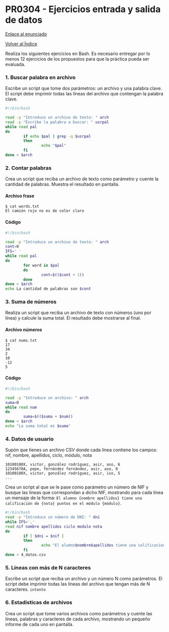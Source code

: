 # PR0304 - Ejercicios entrada y salida de datos

[Enlace al enunciado](https://github.com/vgonzalez165/apuntes_aso/blob/main/ut03/practicas/pr0304_entrada_salida.md)

[Volver al Índice](../../index.md)

Realiza los siguientes ejercicios en Bash. Es necesario entregar por lo menos 12 ejercicios de los propuestos para que la práctica pueda ser evaluada.

### 1. Buscar palabra en archivo

Escribe un script que tome dos parámetros: un archivo y una palabra clave. El script debe imprimir todas las líneas del archivo que contengan la palabra clave.
```bash
#!/bin/bash

read -p "Introduce un archivo de texto: " arch
read -p "Escribe la palabra a buscar: " usrpal
while read pal
do
        if echo $pal | grep -q $usrpal
        then
                echo "$pal"
        fi
done < $arch
```
### 2. Contar palabras

Crea un script que reciba un archivo de texto como parámetro y cuente la cantidad de palabras. Muestra el resultado en pantalla.
#### Archivo frase
```
$ cat words.txt 
El camión rojo no es de color claro
```
#### Código
```bash
#!/bin/bash

read -p "Introduce un archivo de texto: " arch
cont=0
IFS=' '
while read pal
do
        for word in $pal
        do
                cont=$(($cont + 1))
        done
done < $arch
echo La cantidad de palabras son $cont
```

### 3. Suma de números
Realiza un script que reciba un archivo de texto con números (uno por línea) y calcule la suma total. El resultado debe mostrarse al final.
#### Archivo números
```
$ cat nums.txt 
17
34
2
10
-12
5
```
#### Código
```bash
#!/bin/bash

read -p "Introduce un archivo: " arch
suma=0
while read num
do
        suma=$(($suma + $num))
done < $arch
echo "La suma total es $suma"
```

### 4. Datos de usuario
Supón que tienes un archivo CSV donde cada línea contiene los campos: nif, nombre, apellidos, ciclo, módulo, nota
```csv
10100100X, victor, gonzález rodríguez, asir, aso, 6
12345678A, pepe, fernández fernández, asir, aso, 8
10100100X, victor, gonzález rodríguez, asir, iso, 5
...
```
Crea un script al que se le pase como parámetro un número de NIF y busque las líneas que correspondan a dicho NIF, mostrando para cada línea un mensaje de la forma: `El alumno {nombre apellidos} tiene una calificación de {nota} puntos en el módulo {módulo}`.
```bash
#!/bin/bash
read -p "Introduce un número de DNI: " dni
while IFS=','
read nif nombre apellidos ciclo modulo nota
do
        if [ $dni = $nif ]
        then
                echo "El alumno$nombre$apellidos tiene una calificacion de$nota puntos en el módulo$modulo"
        fi
done < 4_datos.csv
```

### 5. Líneas con más de N caracteres

Escribe un script que reciba un archivo y un número N como parámetros. El script debe imprimir todas las líneas del archivo que tengan más de N caracteres.
```intento```


### 6. Estadísticas de archivos

Crea un script que tome varios archivos como parámetros y cuente las líneas, palabras y caracteres de cada archivo, mostrando un pequeño informe de cada uno en pantalla.